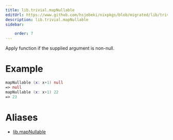 ```yaml
---
title: lib.trivial.mapNullable
editUrl: https://www.github.com/hsjobeki/nixpkgs/blob/migrated/lib/trivial.nix#L214C5
description: lib.trivial.mapNullable
sidebar:

    order: 7
---
```


Apply function if the supplied argument is non-null.

# Example

```nix
mapNullable (x: x+1) null
=> null
mapNullable (x: x+1) 22
=> 23
```


# Aliases

- [lib.mapNullable](/nix-doc-comments/reference/lib/lib-mapnullable)


